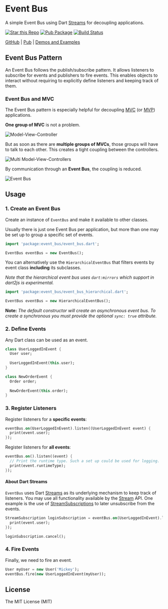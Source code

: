 # Event Bus

A simple Event Bus using Dart [Streams](https://api.dartlang.org/apidocs/channels/stable/dartdoc-viewer/dart:async.Stream) 
for decoupling applications.

[![Star this Repo](https://img.shields.io/github/stars/marcojakob/dart-event-bus.svg?style=flat-square)](https://github.com/marcojakob/dart-event-bus)
[![Pub Package](https://img.shields.io/pub/v/event_bus.svg?style=flat-square)](https://pub.dartlang.org/packages/event_bus)
[![Build Status](https://drone.io/github.com/marcojakob/dart-event-bus/status.png)](https://drone.io/github.com/marcojakob/dart-event-bus/latest)

[GitHub](https://github.com/marcojakob/dart-event-bus) | 
[Pub](https://pub.dartlang.org/packages/event_bus) | 
[Demos and Examples](http://code.makery.ch/library/dart-event-bus/)


## Event Bus Pattern

An Event Bus follows the publish/subscribe pattern. It allows listeners to 
subscribe for events and publishers to fire events. This enables objects to
interact without requiring to explicitly define listeners and keeping track of
them.


### Event Bus and MVC

The Event Bus pattern is especially helpful for decoupling [MVC](http://wikipedia.org/wiki/Model_View_Controller) 
(or [MVP](http://wikipedia.org/wiki/Model_View_Presenter)) applications.

**One group of MVC** is not a problem.

![Model-View-Controller](https://raw.githubusercontent.com/marcojakob/dart-event-bus/master/doc/mvc.png)

But as soon as there are **multiple groups of MVCs**, those groups will have to talk
to each other. This creates a tight coupling between the controllers.

![Multi Model-View-Controllers](https://raw.githubusercontent.com/marcojakob/dart-event-bus/master/doc/mvc-multi.png)

By communication through an **Event Bus**, the coupling is reduced.

![Event Bus](https://raw.githubusercontent.com/marcojakob/dart-event-bus/master/doc/event-bus.png)


## Usage


### 1. Create an Event Bus

Create an instance of `EventBus` and make it available to other classes.

Usually there is just one Event Bus per application, but more than one may be 
set up to group a specific set of events.

```dart
import 'package:event_bus/event_bus.dart';

EventBus eventBus = new EventBus();
```

You can alternatively use the `HierarchicalEventBus` that filters events by 
event class **including** its subclasses. 

*Note that the hierarchical event bus uses `dart:mirrors` which support in 
dart2js is experimental.*

```dart
import 'package:event_bus/event_bus_hierarchical.dart';

EventBus eventBus = new HierarchicalEventBus();
```

**Note:** *The default constructor will create an asynchronous event bus. To 
create a synchronous you must provide the optional `sync: true` attribute.*



### 2. Define Events

Any Dart class can be used as an event.

```dart
class UserLoggedInEvent {
  User user;
  
  UserLoggedInEvent(this.user);
}

class NewOrderEvent {
  Order order;
  
  NewOrderEvent(this.order);
}
```


### 3. Register Listeners

Register listeners for a **specific events**: 

```dart
eventBus.on(UserLoggedInEvent).listen((UserLoggedInEvent event) {
  print(event.user);
});
```

Register listeners for **all events**:

```dart
eventBus.on().listen((event) {
  // Print the runtime type. Such a set up could be used for logging.
  print(event.runtimeType); 
});
```


#### About Dart Streams

`EventBus` uses Dart [Streams](https://api.dartlang.org/apidocs/channels/stable/dartdoc-viewer/dart:async.Stream)
as its underlying mechanism to keep track of listeners. You may use all 
functionality available by the [Stream](https://api.dartlang.org/apidocs/channels/stable/dartdoc-viewer/dart:async.Stream)
API. One example is the use of [StreamSubscriptions](https://api.dartlang.org/apidocs/channels/stable/dartdoc-viewer/dart:async.StreamSubscription)
to later unsubscribe from the events.

```dart
StreamSubscription loginSubscription = eventBus.on(UserLoggedInEvent).listen((UserLoggedInEvent event) {
  print(event.user);	
});

loginSubscription.cancel();
```


### 4. Fire Events

Finally, we need to fire an event.

```dart
User myUser = new User('Mickey');
eventBus.fire(new UserLoggedInEvent(myUser));
```


## License

The MIT License (MIT)